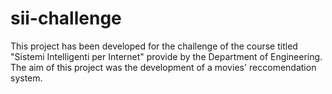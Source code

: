 # sii-challenge

This project has been developed for the challenge of the course titled "Sistemi Intelligenti per Internet" provide by the Department of Engineering.
The aim of this project was the development of a movies' reccomendation system.
